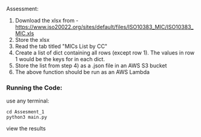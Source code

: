 Assessment:

1. Download the xlsx from - https://www.iso20022.org/sites/default/files/ISO10383_MIC/ISO10383_MIC.xls
2. Store the xlsx
3. Read the tab titled "MICs List by CC"
4. Create a list of dict containing all rows (except row 1). The values in row 1 would be the keys for in each dict.
5. Store the list from step 4) as a .json file in an AWS S3 bucket
6. The above function should be run as an AWS Lambda



### Running the Code:
use any terminal:

```
cd Assesment_1
python3 main.py
```

view the results